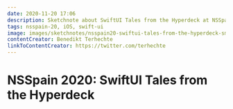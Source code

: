 ```yaml
---
date: 2020-11-20 17:06
description: Sketchnote about SwiftUI Tales from the Hyperdeck at NSSpain 2020
tags: nsspain-20, iOS, swift-ui
image: images/sketchnotes/nsspain20-swiftui-tales-from-the-hyperdeck-small.jpg
contentCreator: Benedikt Terhechte
linkToContentCreator: https://twitter.com/terhechte
---
```


# NSSpain 2020: SwiftUI Tales from the Hyperdeck

